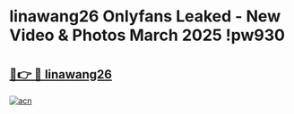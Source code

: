 # linawang26 Onlyfans Leaked - New Video & Photos March 2025 !pw930

# <h2><a href="https://tpphrh.iuczelnia.edu.pl?title=linawang26&ref=pw930">🔗👉 🔴 linawang26</a></h2>

[![acn](https://github.com/user-attachments/assets/0f9c940e-d8b0-45ae-aac7-cd30a18b3e1c)](https://tpphrh.iuczelnia.edu.pl?title=linawang26&ref=pw930)

